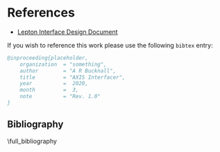 # References

- [Lepton Interface Design Document](assets/pdfs/lepton_interface_design_document.pdf)

If you wish to reference this work please use the following `bibtex` entry:

```bibtex
@inproceeding{placeholder,
    organization  = "something",
    author        = "A R Bucknall",
    title         = "AXIS Interfacer",
    year          =  2020,
    month         =  3,    
    note          = "Rev. 1.0"
}
```

## Bibliography

\full_bibliography